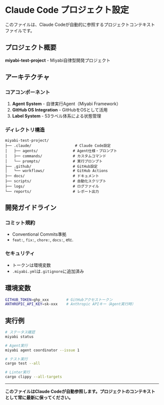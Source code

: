 # Claude Code プロジェクト設定

このファイルは、Claude Codeが自動的に参照するプロジェクトコンテキストファイルです。

## プロジェクト概要

**miyabi-test-project** - Miyabi自律型開発プロジェクト

## アーキテクチャ

### コアコンポーネント

1. **Agent System** - 自律実行Agent（Miyabi Framework）
2. **GitHub OS Integration** - GitHubをOSとして活用
3. **Label System** - 53ラベル体系による状態管理

### ディレクトリ構造

```
miyabi-test-project/
├── .claude/                    # Claude Code設定
│   ├── agents/                # Agent仕様・プロンプト
│   ├── commands/              # カスタムコマンド
│   └── prompts/               # 実行プロンプト
├── .github/                   # GitHub設定
│   └── workflows/             # GitHub Actions
├── docs/                      # ドキュメント
├── scripts/                   # 自動化スクリプト
├── logs/                      # ログファイル
└── reports/                   # レポート出力
```

## 開発ガイドライン

### コミット規約
- Conventional Commits準拠
- `feat:`, `fix:`, `chore:`, `docs:`, etc.

### セキュリティ
- トークンは環境変数
- `.miyabi.yml`は`.gitignore`に追加済み

## 環境変数

```bash
GITHUB_TOKEN=ghp_xxx        # GitHubアクセストークン
ANTHROPIC_API_KEY=sk-xxx    # Anthropic APIキー（Agent実行時）
```

## 実行例

```bash
# ステータス確認
miyabi status

# Agent実行
miyabi agent coordinator --issue 1

# テスト実行
cargo test --all

# Linter実行
cargo clippy --all-targets
```

---

**このファイルはClaude Codeが自動参照します。プロジェクトのコンテキストとして常に最新に保ってください。**
